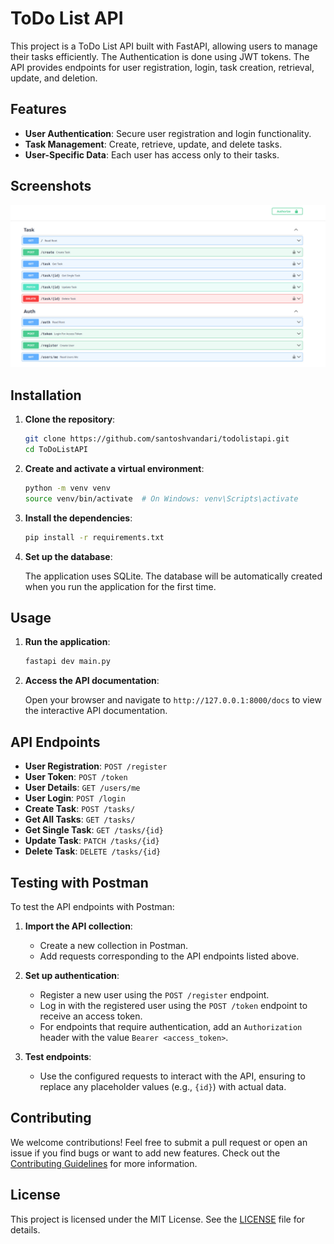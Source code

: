# ToDo List API

This project is a ToDo List API built with FastAPI, allowing users to manage their tasks efficiently. The Authentication is done using JWT tokens. The API provides endpoints for user registration, login, task creation, retrieval, update, and deletion.

## Features

- **User Authentication**: Secure user registration and login functionality.
- **Task Management**: Create, retrieve, update, and delete tasks.
- **User-Specific Data**: Each user has access only to their tasks.

## Screenshots
![SwaggerDocsUI](ScreenShot/Screenshot.png)

## Installation

1. **Clone the repository**:

   ```bash
   git clone https://github.com/santoshvandari/todolistapi.git
   cd ToDoListAPI
   ```

2. **Create and activate a virtual environment**:

   ```bash
   python -m venv venv
   source venv/bin/activate  # On Windows: venv\Scripts\activate
   ```

3. **Install the dependencies**:

   ```bash
   pip install -r requirements.txt
   ```

4. **Set up the database**:

   The application uses SQLite. The database will be automatically created when you run the application for the first time.

## Usage

1. **Run the application**:

   ```bash
   fastapi dev main.py
   ```

2. **Access the API documentation**:

   Open your browser and navigate to `http://127.0.0.1:8000/docs` to view the interactive API documentation.

## API Endpoints

- **User Registration**: `POST /register`
- **User Token**: `POST /token`
- **User Details**: `GET /users/me`
- **User Login**: `POST /login`
- **Create Task**: `POST /tasks/`
- **Get All Tasks**: `GET /tasks/`
- **Get Single Task**: `GET /tasks/{id}`
- **Update Task**: `PATCH /tasks/{id}`
- **Delete Task**: `DELETE /tasks/{id}`

## Testing with Postman

To test the API endpoints with Postman:

1. **Import the API collection**:

   - Create a new collection in Postman.
   - Add requests corresponding to the API endpoints listed above.

2. **Set up authentication**:

   - Register a new user using the `POST /register` endpoint.
   - Log in with the registered user using the `POST /token` endpoint to receive an access token.
   - For endpoints that require authentication, add an `Authorization` header with the value `Bearer <access_token>`.

3. **Test endpoints**:

   - Use the configured requests to interact with the API, ensuring to replace any placeholder values (e.g., `{id}`) with actual data.


## Contributing
We welcome contributions! Feel free to submit a pull request or open an issue if you find bugs or want to add new features. Check out the [Contributing Guidelines](CONTRIBUTING.md) for more information.

## License
This project is licensed under the MIT License. See the [LICENSE](LICENSE) file for details.